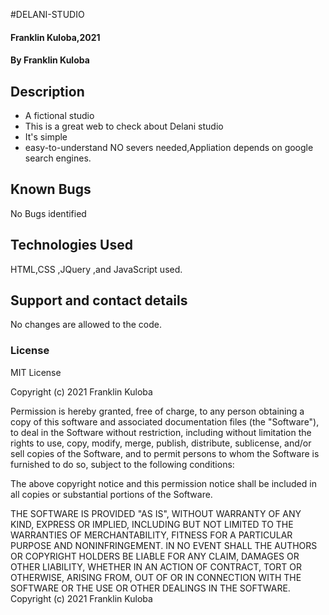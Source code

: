 #DELANI-STUDIO
#### Franklin Kuloba,2021
#### By  Franklin Kuloba
## Description
* A fictional studio
* This is a great web to check about Delani studio
* It's  simple
* easy-to-understand
NO severs needed,Appliation depends on google search engines.
## Known Bugs
 No Bugs identified
## Technologies Used
HTML,CSS ,JQuery ,and JavaScript used.
## Support and contact details
No changes are allowed to the code.
### License
MIT License

Copyright (c) 2021 Franklin Kuloba

Permission is hereby granted, free of charge, to any person obtaining a copy
of this software and associated documentation files (the "Software"), to deal
in the Software without restriction, including without limitation the rights
to use, copy, modify, merge, publish, distribute, sublicense, and/or sell
copies of the Software, and to permit persons to whom the Software is
furnished to do so, subject to the following conditions:

The above copyright notice and this permission notice shall be included in all
copies or substantial portions of the Software.

THE SOFTWARE IS PROVIDED "AS IS", WITHOUT WARRANTY OF ANY KIND, EXPRESS OR
IMPLIED, INCLUDING BUT NOT LIMITED TO THE WARRANTIES OF MERCHANTABILITY,
FITNESS FOR A PARTICULAR PURPOSE AND NONINFRINGEMENT. IN NO EVENT SHALL THE
AUTHORS OR COPYRIGHT HOLDERS BE LIABLE FOR ANY CLAIM, DAMAGES OR OTHER
LIABILITY, WHETHER IN AN ACTION OF CONTRACT, TORT OR OTHERWISE, ARISING FROM,
OUT OF OR IN CONNECTION WITH THE SOFTWARE OR THE USE OR OTHER DEALINGS IN THE
SOFTWARE.
Copyright (c) 2021 Franklin Kuloba
